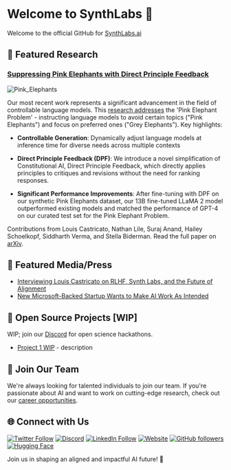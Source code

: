 # Welcome to SynthLabs 👋

Welcome to the official GitHub for [SynthLabs.ai](https://www.synthlabs.ai/)

## 🔬 Featured Research

### [Suppressing Pink Elephants with Direct Principle Feedback](https://arxiv.org/abs/2402.07896)

![Pink_Elephants](https://www.synthlabs.ai/img/cacophony.png)

Our most recent work represents a significant advancement in the field of controllable language models. This [research addresses](https://arxiv.org/pdf/2402.07896.pdf) the 'Pink Elephant Problem' - instructing language models to avoid certain topics ("Pink Elephants") and focus on preferred ones ("Grey Elephants"). Key highlights:

- **Controllable Generation**: Dynamically adjust language models at inference time for diverse needs across multiple contexts

- **Direct Principle Feedback (DPF)**: We introduce a novel simplification of Constitutional AI, Direct Principle Feedback, which directly applies principles to critiques and revisions without the need for ranking responses.

- **Significant Performance Improvements**: After fine-tuning with DPF on our synthetic Pink Elephants dataset, our 13B fine-tuned LLaMA 2 model outperformed existing models and matched the performance of GPT-4 on our curated test set for the Pink Elephant Problem.

Contributions from Louis Castricato, Nathan Lile, Suraj Anand, Hailey Schoelkopf, Siddharth Verma, and Stella Biderman. Read the full paper on [arXiv](https://arxiv.org/abs/2402.07896).

## 📰 Featured Media/Press

- [Interviewing Louis Castricato on RLHF, Synth Labs, and the Future of Alignment](https://www.interconnects.ai/p/rlhf-interview-1-louis)
- [New Microsoft-Backed Startup Wants to Make AI Work As Intended](https://archive.is/vczUI)

## 🚀 Open Source Projects [WIP]

WIP; join our [Discord](https://discord.gg/46uN42SE6x) for open science hackathons.

- [Project 1 WIP](/#) - description

## 💼 Join Our Team

We're always looking for talented individuals to join our team. If you're passionate about AI and want to work on cutting-edge research, check out our [career opportunities](https://jobs.synthlabs.ai).

## 🌐 Connect with Us

<!-- Social Shields for SynthLabsAI -->
<p align="center">

[![Twitter Follow](https://img.shields.io/twitter/follow/synth_labs?style=social)](https://twitter.com/intent/follow?screen_name=synth_labs)
[![Discord](https://img.shields.io/discord/1146561125723406438?logo=discord)](https://discord.gg/46uN42SE6x)
[![LinkedIn Follow](https://img.shields.io/badge/LinkedIn-Follow-blue)](https://www.linkedin.com/company/synthlabsai)
[![Website](https://img.shields.io/website?up_message=Visit&url=https%3A%2F%2Fwww.synthlabs.ai%2F)](https://www.synthlabs.ai/)
[![GitHub followers](https://img.shields.io/github/followers/SynthLabsAI?label=Follow%20on%20GitHub&style=social)](https://github.com/SynthLabsAI)
[![Hugging Face](https://img.shields.io/badge/Hugging%20Face-Follow-yellow)](https://huggingface.co/SynthLabsAI)

</p>

Join us in shaping an aligned and impactful AI future! 🤝
